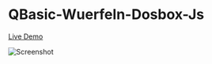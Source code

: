 # QBasic-Wuerfeln-Dosbox-Js


[Live Demo](https://qbasicwuerfeln.azurewebsites.net/)

![Screenshot](readme/your_gif_from_mp4togif_com_1541733685423.gif)
